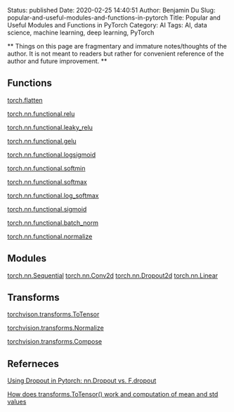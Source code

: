 Status: published
Date: 2020-02-25 14:40:51
Author: Benjamin Du
Slug: popular-and-useful-modules-and-functions-in-pytorch
Title: Popular and Useful Modules and Functions in PyTorch
Category: AI
Tags: AI, data science, machine learning, deep learning, PyTorch

**
Things on this page are fragmentary and immature notes/thoughts of the author.
It is not meant to readers but rather for convenient reference of the author and future improvement.
**

## Functions

[torch.flatten](https://pytorch.org/docs/stable/torch.html#torch.flatten)

[torch.nn.functional.relu](https://pytorch.org/docs/stable/nn.functional.html#relu)


[torch.nn.functional.leaky_relu](https://pytorch.org/docs/stable/nn.functional.html#leaky-relu)

[torch.nn.functional.gelu](https://pytorch.org/docs/stable/nn.functional.html#gelu)

[torch.nn.functional.logsigmoid](https://pytorch.org/docs/stable/nn.functional.html#logsigmoid)

[torch.nn.functional.softmin](https://pytorch.org/docs/stable/nn.functional.html#softmin)

[torch.nn.functional.softmax](https://pytorch.org/docs/stable/nn.functional.html#softmax)

[torch.nn.functional.log_softmax](https://pytorch.org/docs/stable/nn.functional.html#log-softmax)

[torch.nn.functional.sigmoid](https://pytorch.org/docs/stable/nn.functional.html#sigmoid)

[torch.nn.functional.batch_norm](https://pytorch.org/docs/stable/nn.functional.html#batch-norm)

[torch.nn.functional.normalize](https://pytorch.org/docs/stable/nn.functional.html#normalize)

## Modules

[torch.nn.Sequential](https://pytorch.org/docs/stable/nn.html#sequential)
[torch.nn.Conv2d](https://pytorch.org/docs/stable/nn.html#conv2d)
[torch.nn.Dropout2d](https://pytorch.org/docs/stable/nn.html#dropout2d)
[torch.nn.Linear](https://pytorch.org/docs/stable/nn.html#linear)

## Transforms

[torchvison.transforms.ToTensor](https://pytorch.org/docs/stable/torchvision/transforms.html#torchvision.transforms.ToTensor)

[torchvision.transforms.Normalize](https://pytorch.org/docs/stable/torchvision/transforms.html#torchvision.transforms.Normalize)

[torchvision.transforms.Compose](https://pytorch.org/docs/stable/torchvision/transforms.html#torchvision.transforms.Compose)


## Referneces

[Using Dropout in Pytorch: nn.Dropout vs. F.dropout](https://stackoverflow.com/questions/53419474/using-dropout-in-pytorch-nn-dropout-vs-f-dropout)

[How does transforms.ToTensor() work and computation of mean and std values](https://discuss.pytorch.org/t/how-does-transforms-totensor-work-and-computation-of-mean-and-std-values/9085)
